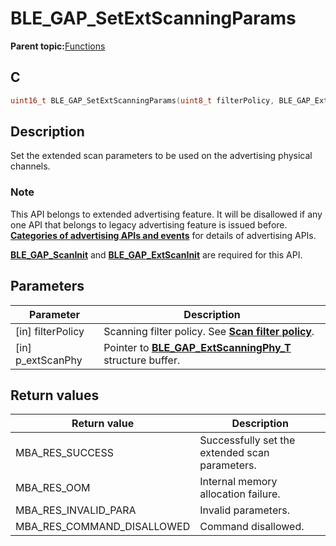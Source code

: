 # BLE\_GAP\_SetExtScanningParams

**Parent topic:**[Functions](GUID-0DD261BF-40D6-42CD-8806-9B93D259D1CC.md)

## C

```c
uint16_t BLE_GAP_SetExtScanningParams(uint8_t filterPolicy, BLE_GAP_ExtScanningPhy_T *p_extScanPhy);
```

## Description

Set the extended scan parameters to be used on the advertising physical channels.

### Note

This API belongs to extended advertising feature. It will be disallowed if any one API that belongs to legacy advertising feature is issued before. **[Categories of advertising APIs and events](GUID-6250C306-2D62-4631-A4F9-616BBCCC48AC.md)** for details of advertising APIs.

**[BLE\_GAP\_ScanInit](GUID-EABB24B0-3356-4103-A083-EB3A2F4DF22E.md)** and **[BLE\_GAP\_ExtScanInit](GUID-44D7F81A-66AC-4675-B160-B927F73DDB95.md)** are required for this API.

## Parameters

|Parameter|Description|
|---------|-----------|
|\[in\] filterPolicy|Scanning filter policy. See **[Scan filter policy](GUID-5F91B9BC-EF22-411B-9A8A-549CC564550C.md)**.|
|\[in\] p\_extScanPhy|Pointer to **[BLE\_GAP\_ExtScanningPhy\_T](GUID-FE86BC3A-2103-4744-B10C-F6928B891D6F.md)** structure buffer.|

## Return values

|Return value|Description|
|------------|-----------|
|MBA\_RES\_SUCCESS|Successfully set the extended scan parameters.|
|MBA\_RES\_OOM|Internal memory allocation failure.|
|MBA\_RES\_INVALID\_PARA|Invalid parameters.|
|MBA\_RES\_COMMAND\_DISALLOWED|Command disallowed.|

